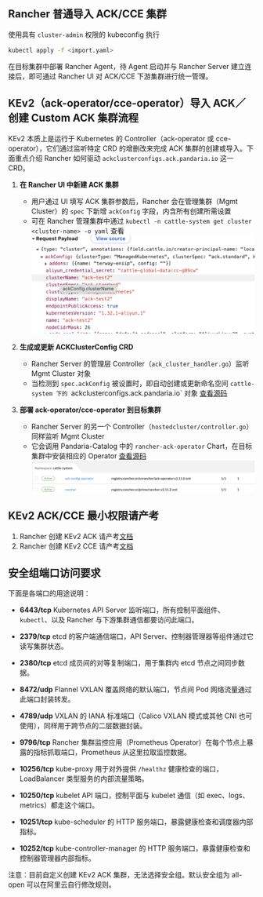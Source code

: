 ## Rancher 普通导入 ACK/CCE 集群

使用具有 `cluster-admin` 权限的 kubeconfig 执行

```bash
kubectl apply -f <import.yaml>
```

在目标集群中部署 Rancher Agent，待 Agent 启动并与 Rancher Server 建立连接后，即可通过 Rancher UI 对 ACK/CCE 下游集群进行统一管理。

## KEv2（ack-operator/cce-operator）导入 ACK／创建 Custom ACK 集群流程

KEv2 本质上是运行于 Kubernetes 的 Controller（ack-operator 或 cce-operator），它们通过监听特定 CRD 的增删改来完成 ACK 集群的创建或导入。下面重点介绍 Rancher 如何驱动 `ackclusterconfigs.ack.pandaria.io` 这一 CRD。

1. **在 Rancher UI 中新建 ACK 集群**

    * 用户通过 UI 填写 ACK 集群参数后，Rancher 会在管理集群（Mgmt Cluster）的 `spec` 下新增 `ackConfig` 字段，内含所有创建所需设置
    * 可在 Rancher 管理集群中通过 `kubectl -n cattle-system get cluster <cluster-name> -o yaml` 查看
        ![](./image/ack.png)

2. **生成或更新 ACKClusterConfig CRD**

    * Rancher Server 的管理层 Controller（`ack_cluster_handler.go`）监听 Mgmt Cluster 对象
    * 当检测到 `spec.ackConfig` 被设置时，即自动创建或更新命名空间 `cattle-system 下的 `ackclusterconfigs.ack.pandaria.io` 对象
        [查看源码](https://github.com/cnrancher/pandaria/blob/release/v2.11-ent/pkg/controllers/management/ack/ack_cluster_handler.go#L91)

3. **部署 ack-operator/cce-operator 到目标集群**

    * Rancher Server 的另一个 Controller（`hostedcluster/controller.go`）同样监听 Mgmt Cluster
    * 它会调用 Pandaria-Catalog 中的 `rancher-ack-operator` Chart，在目标集群中安装相应的 Operator
        [查看源码](https://github.com/cnrancher/pandaria/blob/release/v2.11-ent/pkg/controllers/dashboard/hostedcluster/controller.go#L90)
        ![](./image/ack-operator.png)

## KEv2 ACK/CCE 最小权限请产考

1. Rancher 创建 KEv2 ACK 请产考[文档](https://ee.docs.rancher.cn/docs/cloud-drivers/aliyun/ack#registered-managed-cluster-%E6%9C%80%E5%B0%8F%E6%9D%83%E9%99%90)
2. Rancher 创建 KEv2 CCE 请产考[文档](https://ee.docs.rancher.cn/docs/cloud-drivers/cce/cce#%E5%89%8D%E7%BD%AE%E6%9D%A1%E4%BB%B6)

## 安全组端口访问要求

下面是各端口的用途说明：

* **6443/tcp**
  Kubernetes API Server 监听端口，所有控制平面组件、`kubectl`、以及 Rancher 与下游集群通信都要访问此端口。

* **2379/tcp**
  etcd 的客户端通信端口，API Server、控制器管理器等组件通过它读写集群状态。

* **2380/tcp**
  etcd 成员间的对等复制端口，用于集群内 etcd 节点之间同步数据。

* **8472/udp**
  Flannel VXLAN 覆盖网络的默认端口，节点间 Pod 网络流量通过此端口封装转发。

* **4789/udp**
  VXLAN 的 IANA 标准端口（Calico VXLAN 模式或其他 CNI 也可使用），同样用于跨节点的二层数据封装。

* **9796/tcp**
  Rancher 集群监控应用（Prometheus Operator）在每个节点上暴露的指标抓取端口，Prometheus 从这里拉取监控数据。

* **10256/tcp**
  kube-proxy 用于对外提供 `/healthz` 健康检查的端口，LoadBalancer 类型服务的内部流量策略。

* **10250/tcp**
  kubelet API 端口，控制平面与 kubelet 通信（如 exec、logs、metrics）都走这个端口。

* **10251/tcp**
  kube-scheduler 的 HTTP 服务端口，暴露健康检查和调度器内部指标。

* **10252/tcp**
  kube-controller-manager 的 HTTP 服务端口，暴露健康检查和控制器管理器内部指标。

注意：目前自定义创建 KEv2 ACK 集群，无法选择安全组。默认安全组为 all-open 可以在阿里云自行修改规则。